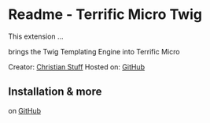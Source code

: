 # Readme - Terrific Micro Twig

This extension ...

brings the Twig Templating Engine into Terrific Micro

Creator: [Christian Stuff](https://github.com/regaddi) 
Hosted on: [GitHub](http://namics.github.io/terrific-micro-twig)

## Installation & more

on [GitHub](http://namics.github.io/terrific-micro-twig)

